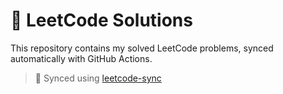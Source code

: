 # 📘 LeetCode Solutions

This repository contains my solved LeetCode problems, synced automatically with GitHub Actions.

> 🔄 Synced using [leetcode-sync](https://github.com/joshcai/leetcode-sync)

